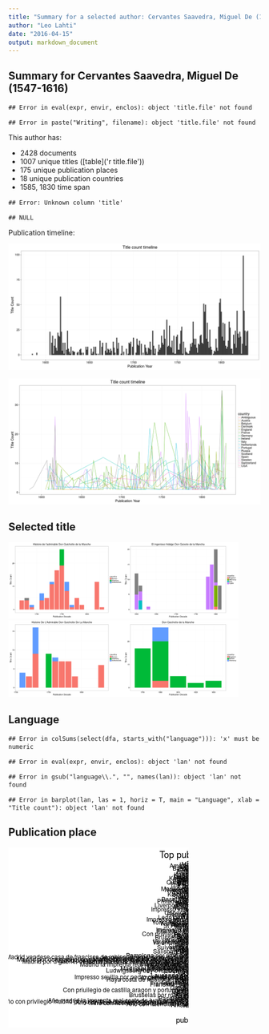 ```yaml
---
title: "Summary for a selected author: Cervantes Saavedra, Miguel De (1547-1616)"
author: "Leo Lahti"
date: "2016-04-15"
output: markdown_document
---
```


## Summary for Cervantes Saavedra, Miguel De (1547-1616)


```
## Error in eval(expr, envir, enclos): object 'title.file' not found
```

```
## Error in paste("Writing", filename): object 'title.file' not found
```

This author has:

  * 2428 documents
  * 1007 unique titles ([table]('r title.file'))
  * 175 unique publication places
  * 18 unique publication countries
  * 1585, 1830 time span   



```
## Error: Unknown column 'title'
```

```
## NULL
```


Publication timeline:

![plot of chunk selected_author_summary_timeline](figure/selected_author_summary_timeline-1.png)


![plot of chunk selected_author_summary_timeline_by_country](figure/selected_author_summary_timeline_by_country-1.png)

## Selected title

<img src="figure/selected_author_summary_timeline_by_title-1.png" title="plot of chunk selected_author_summary_timeline_by_title" alt="plot of chunk selected_author_summary_timeline_by_title" width="230px" /><img src="figure/selected_author_summary_timeline_by_title-2.png" title="plot of chunk selected_author_summary_timeline_by_title" alt="plot of chunk selected_author_summary_timeline_by_title" width="230px" /><img src="figure/selected_author_summary_timeline_by_title-3.png" title="plot of chunk selected_author_summary_timeline_by_title" alt="plot of chunk selected_author_summary_timeline_by_title" width="230px" /><img src="figure/selected_author_summary_timeline_by_title-4.png" title="plot of chunk selected_author_summary_timeline_by_title" alt="plot of chunk selected_author_summary_timeline_by_title" width="230px" />


## Language


```
## Error in colSums(select(dfa, starts_with("language"))): 'x' must be numeric
```

```
## Error in eval(expr, envir, enclos): object 'lan' not found
```

```
## Error in gsub("language\\.", "", names(lan)): object 'lan' not found
```

```
## Error in barplot(lan, las = 1, horiz = T, main = "Language", xlab = "Title count"): object 'lan' not found
```


## Publication place

![plot of chunk selected_author_summary_place](figure/selected_author_summary_place-1.png)

